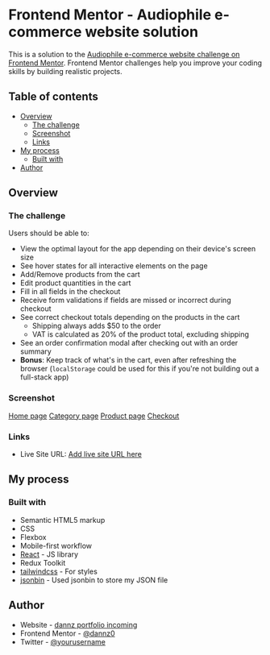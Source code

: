 # Frontend Mentor - Audiophile e-commerce website solution

This is a solution to the [Audiophile e-commerce website challenge on Frontend Mentor](https://www.frontendmentor.io/challenges/audiophile-ecommerce-website-C8cuSd_wx). Frontend Mentor challenges help you improve your coding skills by building realistic projects.

## Table of contents

- [Overview](#overview)
  - [The challenge](#the-challenge)
  - [Screenshot](#screenshot)
  - [Links](#links)
- [My process](#my-process)
  - [Built with](#built-with)
- [Author](#author)

## Overview

### The challenge

Users should be able to:

- View the optimal layout for the app depending on their device's screen size
- See hover states for all interactive elements on the page
- Add/Remove products from the cart
- Edit product quantities in the cart
- Fill in all fields in the checkout
- Receive form validations if fields are missed or incorrect during checkout
- See correct checkout totals depending on the products in the cart
  - Shipping always adds $50 to the order
  - VAT is calculated as 20% of the product total, excluding shipping
- See an order confirmation modal after checking out with an order summary
- **Bonus**: Keep track of what's in the cart, even after refreshing the browser (`localStorage` could be used for this if you're not building out a full-stack app)

### Screenshot

[Home page](./public/assets/screenshots/001.png)
[Category page](./public/assets/screenshots/002.png)
[Product page](./public/assets/screenshots/003.png)
[Checkout](./public/assets/screenshots/004.png)

### Links

- Live Site URL: [Add live site URL here](https://your-live-site-url.com)

## My process

### Built with

- Semantic HTML5 markup
- CSS
- Flexbox
- Mobile-first workflow
- [React](https://reactjs.org/) - JS library
- Redux Toolkit
- [tailwindcss](https://tailwindcss.com//) - For styles
- [jsonbin](https://jsonbin.io/) - Used jsonbin to store my JSON file

## Author

- Website - [dannz portfolio incoming](#)
- Frontend Mentor - [@dannz0](https://www.frontendmentor.io/profile/dannz0)
- Twitter - [@yourusername](https://www.twitter.com/dannzeloper)
